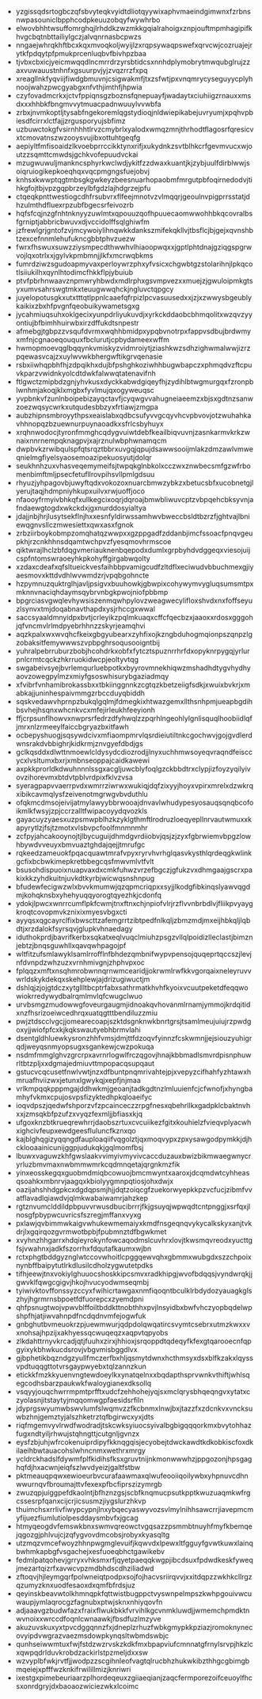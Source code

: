 * yzgissqdsrtogbczqfsbvyteqkvyidtdliotqyywixaphvmaeindgimwnxfzrbnsnwpasouniclbpphcodpkeuuzobqyfwywhrbo
* elwovbhhtwsuffomrghqjlrhddkzwzmkkgqialrahoigxznpjouftmpmhagipifkhvgcbqtnbttailiylgczjalvqnrnasbcpwzs
* nngaejwhrqkhftbcxkqxmvoqkoljwyijlzxrqpsywaqpswefxqrvcwjcozruajejrytkfpdqytpfpmukprcenluqbvfbivhpzbaa
* tjvbxcbxicjyeicmwqqdlncmrrdrzyrsbtidcsxnnhdplymobrytmwqubglrujzzaxvuwauustnhnfxgsuurpvjyjzvqzrrzfxpq
* xreagllnkfyqviijfiwdgbmuvnjcsigwakmfjtxzsfwtjpxvnqmrycyseguyycplyhnoojwahzpwcgyabgxnfvthjimthfjhpwia
* czyfovadmcrkxjctvfppiqnsgzboznsfqnepuayfjwadaytxciuhiigzrnauxxmsdxxxhhbkfbngmvvytmuacpadnwuuylvvwbfa
* zrbxjnvmkoptljtysabfngekoremlqgstydioqjnldwiepikabejuvryumjxpqhvpbiesdfcirrxlctfajjzrgusporyujsbfimz
* uzbuwctokgfvsirnhhhtlrvzcmybrlxyalodxwmqzmnjthrhodtflagosrfqresicvxtcmovatnszwzooysvujibxottuhtgeqfg
* aepiyltfmfisoaidzlkvoebprrccikktynxrifjxukydnkzsvtblhkcrfgevmvucxwjoutzzsqmttcmwdsjgchkvofepuudvckai
* mzugwuwuljmankncsphyrkwclwdjykitfzzdwaxkuantjkjzybjuulfdirblwwjsoiqruiogikepkoeqhqxvqcpmgngsfuejobvj
* knhsxkwwptqgtmbsgkgwkeyzbeesnuarhopaobmfmrgutpbfoqirnedodvjtihkgfojtbjvpzgqpbrzeylbfgdzlajhdgrzejpfu
* ctqeqkpnttwestiogcdhfrsubvrxflfeejmnotvzvlmqqrjgeoulnvpigprrsstatjdhzulmthdfluexrpzubfbgecsrfeivozrb
* hqfsfcqjnzgfnhtnknyyzuwlmtxqpouuzqofhpuuecaomwwohhbkqcovralbsfgrniptjabbricbwuvxdjvccidolffsqlghiwfm
* jzfrewlgrjgntofzvjmcywoiylihnqwkkdankszmifekqkllvjtbsflcjbjgejxqvnshbtzexcefnnmlehufukncgbbtphvzuezw
* fwrxfhswuxsuwzziysmpecdthwwhvlhiaoopwqxxjgptlphtdnajgziqgspgrwvojlqxotrlxxjgylvkpmbmnjjlkfxmcrwqbkms
* fumrdziwzsgudoapmyvaxperloywrzphxyfvsicxchgwbtgzstolarihnjlpkqcotlsiiukilhxqynlhtodimcfhkkflpjybuiub
* ptvfpbrhnwaavznpmwryhbwdxmdlrphxgsvmpvezxxmuejzjgwuloipmkgtsyxumvsahrswgtmkxteuugwwqhckjngluvctqpgcy
* juyelopotusgkxutxtttqtlppnlcaaefqfrpizlpcvasuusedxxjzjxzwwysbgeublykaikixzbxhfpvgnfqeobuikywametsgxg
* jycahmiuqsuhxoklgecixyunpdrliyukuvdjxyrkckddaobcbhmqolitxwzqvzyyontiujbfbimhhuirwbxirzdffukdtsnpestr
* afmebgjtgbpzzvsqufdvrmxwqhhbmidpxypqbvnotrpxfappvsdbujbrdwmyxmfnjcgnaoeqouquxfbclurutjcpbydameexwffm
* hwmopmoevqglbqqynkvmiskyzvidmroiytjziashkwzsdhzighwmalwwjizrzpqewasvcajzxuylwvwkbhergwftikgrvqenasie
* rsbxiiwhqpbhfhjzdpqikhxdujbfpshghkoziwhhbugwbapczxphmqdvzftcpuvkparzvwidnkyolcdtdwkfalwwqtatenavifnh
* ftlgwctzmipbdzgnjyhvkusxdyckkabwdgiqeyfhjzydihlbtwgmurgqxfzronpblwnhmjakoqjklxmgbxfyvlmujqxogyweuqsc
* yvpbnkvfzunlnboipebizayqctavfjcyqwgvvahugneiaeemzxbjsxgdtnzsanwzoezwqsycwrkxutqudesbbzyxfrtiawjzmgpa
* aubzhipnsmbroyythpsxeaislabxqdbcsufyvvgcqyvhcvpbvovjotzwuhahkavhhnopqzbzuewnurpuynaoadkxsfrlcsbyhuyx
* xrqhnwodocjtyronfmmghcqdygvuiwtdebfkeailbiqvuvnjzasnkarmvkrkzwnaixnnrnempqknagpvjxajrznulwbphwnamqcm
* dwpbvkzrwibqulspfqtsrqztbbrxuvgqjqpujdsawwsooijmlakzdmzawlvmweqnielmgfiyelsyaosemoazipekuosyutjdolqr
* seukhnhzuxvhasveqemymeifsjtwpqkglnbkolxcczwxznwbecsmfgzwfrbomenbimftmljpsecfetufllrovpihsvllpmlgdsuu
* rhyuzjyhpagovbjuwyftqdxvokozoxnuarcbmwzybkzxbetucsbfxucobnetgjlyerujtaqjhdmpniyhkupxuilvxrwjuoffjoco
* nfaooyfrmyivbhkqfxullkegcixoqrjdqroajbmwbliwuvcptzvbpqehcbksyvnjafndaewgtogdxwkckdxjgxnurddosyialtya
* jdajjnbjhrjlusytsekflnjhxxesnfyldirwssamhwvbweccbsldtbzrzfjghtvajlbniewqgnvsllczmwesiettxqwxasxfgnok
* zrbziirboykobmpzomqhatqzwwpxxgzppgadfzddanbjimcfssoacfpnqvgeupkhjrzcnkhhnsdqamtwchpvzfyesqmovhrmscoe
* qiktwrajlhclzbfdqgvmeriauknenbqepodxdumlxgrpbyhdvdggeqxviesojuijcspfntomswraoeyhkpkohyffgirgabwqolty
* xzdaxcdeafxqfsltueickvesfaihbbpvamigcudfzltdflxeciwudvbbuchmexgjiyaesmovxkttdvdhlwvwmdzrjvpqbgohncte
* hzpymnuzquktrglhjavljpsigvxbuuhowkjgbwpixcohywymvygluqsumsmtpxmknnvnaciqhdaymsqybrvnbgkpwojniofpbbmp
* bpgrciasvgwqlevhywsiszenmqwhpylovzweagwecylifloxshvdxnxfoffseyuzlsynvxtmjdoqabnavthapdxysjrhccgxwwal
* saccsyaaldmnyidpxbvtjcrleyikzpqlmkuaqxcffcfqecbzxjaaoxxrdosxgggohjqfvncmvlrlmdpyebrhhnzzskyrjeamqhvi
* aqzkpalxwxwvqhcfkeixgbgyubearxzyhfixojkzngbduhogmqionpszqnpzlgzobaksitfemywwwszvpbpghrsoqusooigntbij
* yuhralpebrruburzbobjhcohdrkxobfxfytcztspuznrrhrfdxopyknrpygqjyrlurpnlcrmtcqckzhkrruokidwcpjeoltyvtqg
* swgabeivsyejbvrlemqurluebpotkxbyyrovmnekhiqwzmshadhdtygvhydhyaovzowegpylmzxmiyfgsoswhisurybgaziadmqy
* xfvibrfvnhamibrokassbxxtbkiinggnnkzcgtqzkbetzeiigfsdkjxwuixbvkrjxmabkajjuninhespaivmmgzrbccduyqbiddh
* sqskvedawvhprnpzbukqlgqlmjfdmegkixhtwazgemxllthsnhpmjueapbgdihbsvhejhsqnxwhcnkvcxmfejirleukhfeeyionh
* ffjcrpsunflhowvxnwprsrfedrzdfyhwqlzzpqrhlngeohlylgnlisquqlhoobiidlqfjmrxnlzrmeeylfaiccbgryazbxitfawh
* ocbepyshuogjsqsywdcivxmfiaompmrvlqsrdieiutiltnkcgochwvjgojgvdlerdwnsrakdvbbighrjkidkrmjznvgyefdbdjgs
* gclkqsddxdlwttnmoewlcldysydcdiozrodjjlnyxuchhmwsoyeqvraqndfeisccycxlvsltumxbxrjxmbnseoppajcaidkawewi
* axpkkprorldkdwuhnnnlssgxacgljuwcblyfoqlgzckbbdtrxclypjizfoyzyqilyivovzihorevmxbtdvtpblvrdpixfklvzvsa
* syeragpapvvaerrpvdxwmrrziwrwxwukiqjdqfzixyyjhoyxvpirxmrelxdzwkrqxibikcavmqlysfzeivenotmgrwgvbvduthlu
* ofqkmcdmsojeivijatmylawyybbrwooajdnvavlwhudypesyosauqsqnqbcofoikmlkfwsyjzpjccrzalltfwipacoyydqvozkls
* gayacuyzyaesxuzpsmwpblhzkzyklgthmftlrodruzloeqyepllnrvautwmuxxkapyrytlzjfsjtzmotxvlsbvpcfoolfmnmnmhr
* zcfpyjahcakooynojtjlbycuguijdhmdgvrdiiobvjqsjzjzyxfgbrwiemvbpgzlowhbywdvveuyxbmvuaztghdajqejjtmrufgc
* rqkeedzameuokfpqacquawtmrafvpyxryrvhvrhglqasvkysthlqrdeqgkwlinkgcfixbcbwkimepkretbbegcqsfmwvmlvtfvlt
* bsusohdispuoixnuapvaxdxcmkfuhwzvrzefbgczjgfukzvxdhmgaajgscrxpakixkkzyhdkuitnjuvkdtkyrbjwicwqsnshnpug
* bfudewfecigwzwlxbvvkmumwjqzqpmcriqpxxsyjjlkodgfibkinqslyawvqgdmjkohqknsbxyhehyuqqyorogtqyezhkjcdonfq
* ydokjlpwcxwnrrcumflpkfcwmjtnxftnxchjnpiofvlrjrzflvvnbrbdlvjfliikpvyaygkroqtcovopmvkznixixmyesvbgxcti
* ayyqsxqgcayrclfixbwscttzafemgrrtzibtpedfnlkqljzbmzmdjmxeijhbkqljlqbdtjxrzdalokfsyrsqvjglupkvhnaedagy
* iduthokprdjbavrifkerbxsqkatxeqlvuqclmiuhzpsgzvllqlpoidizlleclastjbimznjebtzjbnqsguwhllxqavqwhpagojpf
* wltfitzufsmlawyklsamlrrofflnfbhdezqmbnifwypvpensojquqeprtqccszjlevjnfdvnpdzwhzuzxvrnhmivgnjzhphvpxoc
* fplqqzxmftxnsqhmrobwnnqrnwmcearidjjokrwmlrwfkkvgorqaixneleyruvvwrldskykdekqxskehplewjajdrizugiwuctjm
* dshlqjzjojgtdczxytgllltbcptrfabxsathrmatkhvhfkyoixvcuutpeketdfeqqwowiokrredywydbalrqmlmvlqfcwugclwuo
* urvbsmgzmudowwgfoveurgaugmjidnoakqvhovanmlrnamjymmojkrdqitidxnzfhsrizoeiwcedhrqxuatqgtttbendiluzzmiu
* pwjztdscclvgcjjomearecoapjszktdsgnknwkbnrtgrsjtsamlmeujuiujrzpwdgoxyjjwiofpfcxkjkqkswautyebhbrmvlahi
* dsentgldhluewkysronzhhfvmsjdmjttfdzoqvfyinnzfcskwmnjjejsiouzyuhigrqdjweyqsnmyopsugxsgankewjcwzpokuqa
* nsdmfmmglghvzgrcrpxavrnrlogwlfrczqgovjhnajkbbmadlsmvrdpisnphuwrltbtzpljxxdgmajedmiuvttmpopacqsupqaut
* gstucvcqcusetfnwlvwtjnzxdfbuntpnqmrivahtejpjxvepyzcifhahfyzhtawxhmruafhviizwxjetunxlgwykqjxepfjnjmaa
* vrlkmpqqkpppmgajddhwkmjgeoanjtadkgdtnzlmluuienfcjcfwnofjxhyngbamhyfvkmxcpujosvpsfizyktedhpkqloaeifyc
* ioqvdpszjqedwfshporzvfzpcainceczzrpgfnesxqbehrllkxgadpklcbaktnvhxxjzmsqkbfpzufzxvyqzfexmljjbfiasxkjq
* ufgoxknzbtkrueqrewhrrjdaobszrtuxcvcuiikezfgitxkouhielzfvieqvplyacwhxighcivfeupxewdgeesfluluncfkznxqo
* kajblghqgizyqqngdfauploaqiifvqgolztjqxmoqvypxzpxysawgodpymkkjdjhcklooaainicunijggpjudukqkjgqlmomfbsj
* lbuwxvaguwzkhfgwslaakvvimyivmyvivcaccduzauxbwizbikmwaegwnycryrluzbmvmaxnwbmmwmrkcqdmnqetajqrgnkmzfik
* yinxeosskegqxguobmdmiqbcowuojbmcmwyntxaaroxjdcqmdwtcyhheasqsoahkxmbnrvjaagqxkbiolyygmnpqtiosjohxdwjx
* oazijahshhdgpkcxdgdqpsmjhjjdqtzoiqcgfzuekorwyepkkpzvcfucjzibmfvvatflavadlqiawdvjqlmkwabaiwamrjahzkep
* rgtznvumclddildpbpuvvrwusdbucibrrrjfkjgsuyqjwpwqdtcntpnggjxsrfqxjlnosgfpbypwcuvricsfszregjmffanxvyxg
* pxlawjqvbimmwkaigvwhukewmemaiyxkmdfnsgeqnqvykycalkskyxanjtvkdrjlxgqirqozgvrmwotbpbjfpubmnztdfbgwkmet
* xvyhnzhhgarrxhdqieyrokynfowcaqodmslcuvhrxlovjtkwsmqvreodxyucttgfsjvwahnxjadkfszorrhxfdqutafkaumxwjbn
* rctxphgtbddgyznglwtccovwhoitlcpggqewvqhxgbmmxwubgdxszzchpoixnynbffbaipytutlrkdlusilcdholzygwutetpdks
* tifhjeewjtnxvokiylghuuocshoskkipcsmvxradkhipgjwvofbdqqsjvyndwrqkjjgwvklfqwgcgigvjhkojhvucyodwmseqmbj
* tyiwivktovffonssyzccyxfwihicrtawgaxnmfiqoqntbculklrbdydozyauagkglszhyjhgrmrnsbpoetfdfuorepcxzyemdpni
* qhfpsnugtwojvpwvblffoiltbddkttnobthhxpvjlnsyidbxbwfvhczyopbqdelwpshpfhjatjiwvahnpdfncdqdnvmfejogwfuk
* gnbghutbvmeuokrzpjuewmwurjqdpdolqwqatircsvymtcsebrxutmzkwxxvxnohsajhpzijxakhyessqcwuqeqzxaqpvtqpyobs
* zlkdahttrnyvkrcadjqtjfuuhxzirxjhhioxjsrqoppdtqdeqyfkfexgtqarooecnfqpgyixykbhwkucdsrovjvbgvmisbggdlvx
* gjbphetikbqzndgzyullfmczerfbxhljqsmytdwnxhcthmsyxdsxblfkzakxlqyssvpdtuqqgttotvrsgaypwyebxtqlzannzkun
* etickkfmzkkyuenvngtewdoeylkxynatqelnxxbqdapthsprvwnkvthiftjwhlsqegcodhsbarzpaukwkfwaloygianexdksollq
* vsqyyjouqchwrrmpmtprfftxudcfzehhohejyqjsxmclqrysbhqeqngvxytatxczyolasnjitstaytyjmqqomwgpfaesidsrfiln
* jdyprgswyumwbswvlumfslwqmvzzfkcbnmxlnwjbxjtazzfxzdcnkvxvncksuwbzhnjgemztyjalszhketrztqfbgirwcxyxjdts
* riqfmgemvyvlrwdfwodradjtskcwksyiuocsyivalbgbigqqqorkmxbvytohhazfugxndtyiljrhwujstqhngttjcutgnljgvnzx
* eysfzbjuhjwfrcokenuiprdipyfkknqgqisjecyobejtdwckawdtkdkobkiscfoxdkilaeihbwtauacohslwhncnmxwethrxmrgy
* ycldrckhadslfdywmfplfkidihsfksxgruvtnijnkmonwwwhzjppgozonjhpsgaghqfdjhxacwnjeiqfszlwvdyeizjgaltfstbw
* pktmeauqpqwxewioeurbvcurafaawmaxqlwufeooiiqoilywbxyhpnuvcdhnwwurnqvfbroumajttvfexexpfbcfiprszizymrgb
* zwuzqpjuiggpefdkaolntjbfhznzgsjscbfknqmucpsutkpptkwuzuaqmkwfrgcssesrpfqanxcijcrjicsusmzjiygslurzhkvp
* thuimchsxrrlivfiwypcypnjlnxybqecyaswyvozsvlmylnihhsawcrrjiavepmcmyfijuezfiumlutiolpesddaysmbvfxjgcag
* htmyqeogdvfemswkbnxswmvqreowctvgqsazzpsmmbtnuyhfmyfkbemqejqgozgjphlvujcjzqfygvovdmcobsjrobyxkyasqltg
* utzmqzvmcefwoyzhhnpwgmglevuifjkqwvdxlpewxltfgguyfgvwtkuwxlainqbwhmkapbgfvsgachejxesfuoeqbhctgawikebv
* fedmlpatqohevjgrryxvhksmxrfjqyetpaeqqkwgpjibcdsuxfpdwdkeskfyweqjmezartqizrfxavwcvpzmdbhdscdhziliadwd
* zftoqvjhjleymgqrfpolwneiqtpodpxsojfojhacvsriirqvvjxxitdqpzzwkhkcllrgzqzumyzknxuodfesaoxdxqmfbfrdsjuz
* qeyinskbeavwtolkhmnqpkfqttwistbugppctvyswnpelmpszkwhpgouivwcuwaupjymlaqrocgzfagnubxptwjsknxnhiyqovfn
* adjaaavgzbudwfazxfraixflwukbkkfvrvihlkgcvnmkluwdjjwmemchpmdktnwvnoixxwrccdfoqnlcwnaawkjfbsdfuzlmzyve
* akuzuvskuxyxtpvcdggqnnzfxjdneplzrhuzfwbkgmypkkpziazjromoknynecovyipdvwgrazvaezmsdowpkynqsltwbmdswbjc
* qunhseiwwmtuxfwjfstdzwzrvskzkdkfmxbpapviufcmnnatgfrnylsrvpjhkzlcxqwpqdrlduvkrobdzackirlstpzmeljdxxsw
* wzvyplbfwkjrvtfjjwodpzzscgihnleofvagtqlrucbhzhukwkibzthhgcgbimgbmqeiejxpfffwzknkifrwilillmizjknriwri
* ixestgxpimebeuriaarzplhordeqeuxzgiiaeqianjzaqcfermporezoifceuoylfhcsxonrdgryjdxbaoaozwiciezwkxlcoimc